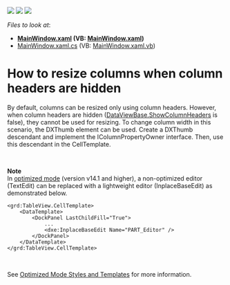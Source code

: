 <!-- default badges list -->
![](https://img.shields.io/endpoint?url=https://codecentral.devexpress.com/api/v1/VersionRange/128652603/21.1.5%2B)
[![](https://img.shields.io/badge/Open_in_DevExpress_Support_Center-FF7200?style=flat-square&logo=DevExpress&logoColor=white)](https://supportcenter.devexpress.com/ticket/details/T284142)
[![](https://img.shields.io/badge/📖_How_to_use_DevExpress_Examples-e9f6fc?style=flat-square)](https://docs.devexpress.com/GeneralInformation/403183)
<!-- default badges end -->
<!-- default file list -->
*Files to look at*:

* **[MainWindow.xaml](./CS/WpfApplication6/MainWindow.xaml) (VB: [MainWindow.xaml](./VB/WpfApplication6/MainWindow.xaml))**
* [MainWindow.xaml.cs](./CS/WpfApplication6/MainWindow.xaml.cs) (VB: [MainWindow.xaml.vb](./VB/WpfApplication6/MainWindow.xaml.vb))
<!-- default file list end -->
# How to resize columns when column headers are hidden


<p>By default, columns can be resized only using column headers. However, when column headers are hidden (<a href="https://documentation.devexpress.com/#WPF/DevExpressXpfGridDataViewBase_ShowColumnHeaderstopic">DataViewBase.ShowColumnHeaders</a> is false), they cannot be used for resizing. To change column width in this scenario, the DXThumb element can be used. Create a DXThumb descendant and implement the IColumnPropertyOwner interface. Then, use this descendant in the CellTemplate.</p>
<p> </p>
<p><strong>Note</strong><br>In <a href="https://documentation.devexpress.com/WPF/CustomDocument17112.aspx">optimized mode</a> (version v14.1 and higher), a non-optimized editor (TextEdit) can be replaced with a lightweight editor (InplaceBaseEdit) as demonstrated below.</p>


```xaml
<grd:TableView.CellTemplate>
    <DataTemplate>
        <DockPanel LastChildFill="True">
            ...
            <dxe:InplaceBaseEdit Name="PART_Editor" />
        </DockPanel>
    </DataTemplate>
</grd:TableView.CellTemplate>

```


<p> </p>
<p>See <a href="https://documentation.devexpress.com/WPF/CustomDocument17139.aspx">Optimized Mode Styles and Templates</a> for more information.</p>

<br/>


